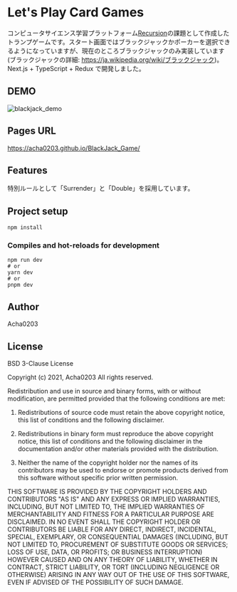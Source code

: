 # Let's Play Card Games

コンピュータサイエンス学習プラットフォーム[Recursion](https://recursionist.io)の課題として作成したトランプゲームです。スタート画面ではブラックジャックかポーカーを選択できるようになっていますが、現在のところブラックジャックのみ実装しています (ブラックジャックの詳細: <https://ja.wikipedia.org/wiki/ブラックジャック>)。Next.js + TypeScript + Redux で開発しました。

## DEMO

![blackjack_demo](https://user-images.githubusercontent.com/74553433/222507834-1bdec100-f7c9-4805-9399-37ab364478a5.gif)

## Pages URL

<https://acha0203.github.io/BlackJack_Game/>

## Features

特別ルールとして「Surrender」と「Double」を採用しています。

## Project setup

```shell
npm install
```

### Compiles and hot-reloads for development

```shell
npm run dev
# or
yarn dev
# or
pnpm dev
```

## Author

Acha0203

## License

BSD 3-Clause License

Copyright (c) 2021, Acha0203
All rights reserved.

Redistribution and use in source and binary forms, with or without modification, are permitted provided that the following conditions are met:

1. Redistributions of source code must retain the above copyright notice, this list of conditions and the following disclaimer.

2. Redistributions in binary form must reproduce the above copyright notice, this list of conditions and the following disclaimer in the documentation and/or other materials provided with the distribution.

3. Neither the name of the copyright holder nor the names of its contributors may be used to endorse or promote products derived from this software without specific prior written permission.

THIS SOFTWARE IS PROVIDED BY THE COPYRIGHT HOLDERS AND CONTRIBUTORS "AS IS" AND ANY EXPRESS OR IMPLIED WARRANTIES, INCLUDING, BUT NOT LIMITED TO, THE IMPLIED WARRANTIES OF MERCHANTABILITY AND FITNESS FOR A PARTICULAR PURPOSE ARE DISCLAIMED. IN NO EVENT SHALL THE COPYRIGHT HOLDER OR CONTRIBUTORS BE LIABLE FOR ANY DIRECT, INDIRECT, INCIDENTAL, SPECIAL, EXEMPLARY, OR CONSEQUENTIAL DAMAGES (INCLUDING, BUT NOT LIMITED TO, PROCUREMENT OF SUBSTITUTE GOODS OR SERVICES; LOSS OF USE, DATA, OR PROFITS; OR BUSINESS INTERRUPTION) HOWEVER CAUSED AND ON ANY THEORY OF LIABILITY, WHETHER IN CONTRACT, STRICT LIABILITY, OR TORT (INCLUDING NEGLIGENCE OR OTHERWISE) ARISING IN ANY WAY OUT OF THE USE OF THIS SOFTWARE, EVEN IF ADVISED OF THE POSSIBILITY OF SUCH DAMAGE.
